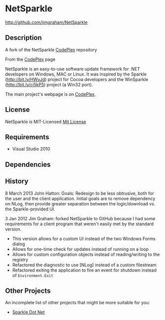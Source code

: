 NetSparkle
============

http://github.com/jimgraham/NetSparkle

## Description

A fork of the NetSparkle [CodePlex] repository

From the [CodePlex] page

NetSparkle is an easy-to-use software update framework for .NET developers on Windows, MAC or Linux. It was inspired by the Sparkle (http://bit.ly/HWyJd) project for Cocoa developers and the WinSparkle (http://bit.ly/cj5kP5) project (a Win32 port).

The main project's webpage is on [CodePlex].

## License

NetSparkle is MIT-Licensed [Mit License]

## Requirements

- Visual Studio 2010 

## Dependencies

 
## History
8 March 2013 John Hatton: Goals: Redesign to be less obtrusive, both for the user and the client application. Initial goals are to remove dependency on NLog, then provide greater separation between the logic/download vs. the Sparkle-provided UI.

3 Jan 2012 Jim Graham: forked NetSparkle to GitHub because I had some requirements for a client program that weren't easily met by the standard version.

 - This version allows for a custom UI instead of the two Windows Forms dialog
 - Allows for one-time check for updates instead of running on a loop
 - Allows for custom configuration objects instead of reading/writing to the registry
 - Refactored the diagnostic to use [NLog] instead of a custom filestream
 - Refactored exiting the application to fire an event for shutdown instead of `Environment.Exit`

## Other Projects

An incomplete list of other projects that might be more suitable for you:
 
 - [Sparkle Dot Net]

[CodePlex]: http://netsparkle.codeplex.com
[Mit License]: http://netsparkle.codeplex.com/license
[Sparkle Dot Net]: https://github.com/iKenndac/SparkleDotNET
